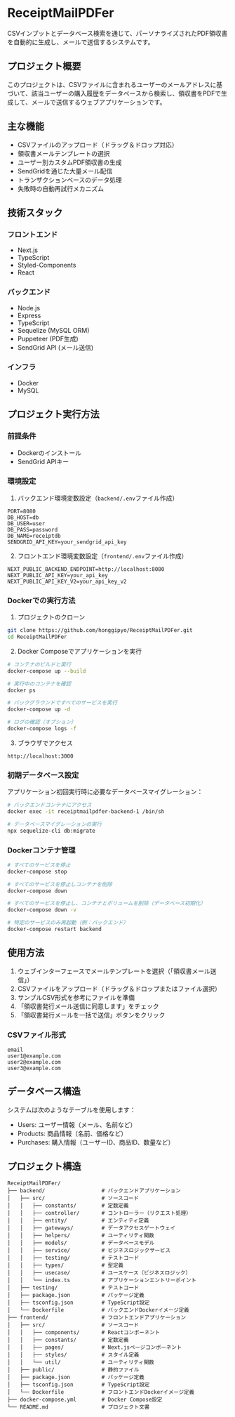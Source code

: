 # ReceiptMailPDFer

CSVインプットとデータベース検索を通じて、パーソナライズされたPDF領収書を自動的に生成し、メールで送信するシステムです。

## プロジェクト概要

このプロジェクトは、CSVファイルに含まれるユーザーのメールアドレスに基づいて、該当ユーザーの購入履歴をデータベースから検索し、領収書をPDFで生成して、メールで送信するウェブアプリケーションです。

## 主な機能

- CSVファイルのアップロード（ドラッグ＆ドロップ対応）
- 領収書メールテンプレートの選択
- ユーザー別カスタムPDF領収書の生成
- SendGridを通じた大量メール配信
- トランザクションベースのデータ処理
- 失敗時の自動再試行メカニズム

## 技術スタック

### フロントエンド
- Next.js
- TypeScript
- Styled-Components
- React

### バックエンド
- Node.js
- Express
- TypeScript
- Sequelize (MySQL ORM)
- Puppeteer (PDF生成)
- SendGrid API (メール送信)

### インフラ
- Docker
- MySQL

## プロジェクト実行方法

### 前提条件
- Dockerのインストール
- SendGrid APIキー

### 環境設定

1. バックエンド環境変数設定（`backend/.env`ファイル作成）
```
PORT=8080
DB_HOST=db
DB_USER=user
DB_PASS=password
DB_NAME=receiptdb
SENDGRID_API_KEY=your_sendgrid_api_key
```

2. フロントエンド環境変数設定（`frontend/.env`ファイル作成）
```
NEXT_PUBLIC_BACKEND_ENDPOINT=http://localhost:8080
NEXT_PUBLIC_API_KEY=your_api_key
NEXT_PUBLIC_API_KEY_V2=your_api_key_v2
```

### Dockerでの実行方法

1. プロジェクトのクローン
```bash
git clone https://github.com/honggipyo/ReceiptMailPDFer.git
cd ReceiptMailPDFer
```

2. Docker Composeでアプリケーションを実行
```bash
# コンテナのビルドと実行
docker-compose up --build

# 実行中のコンテナを確認
docker ps

# バックグラウンドですべてのサービスを実行
docker-compose up -d

# ログの確認（オプション）
docker-compose logs -f
```

3. ブラウザでアクセス
```
http://localhost:3000
```

### 初期データベース設定

アプリケーション初回実行時に必要なデータベースマイグレーション：

```bash
# バックエンドコンテナにアクセス
docker exec -it receiptmailpdfer-backend-1 /bin/sh

# データベースマイグレーションの実行
npx sequelize-cli db:migrate
```

### Dockerコンテナ管理

```bash
# すべてのサービスを停止
docker-compose stop

# すべてのサービスを停止しコンテナを削除
docker-compose down

# すべてのサービスを停止し、コンテナとボリュームを削除（データベース初期化）
docker-compose down -v

# 特定のサービスのみ再起動（例：バックエンド）
docker-compose restart backend
```

## 使用方法

1. ウェブインターフェースでメールテンプレートを選択（「領収書メール送信」）
2. CSVファイルをアップロード（ドラッグ＆ドロップまたはファイル選択）
3. サンプルCSV形式を参考にファイルを準備
4. 「領収書発行メール送信に同意します」をチェック
5. 「領収書発行メールを一括で送信」ボタンをクリック

### CSVファイル形式
```
email
user1@example.com
user2@example.com
user3@example.com
```

## データベース構造

システムは次のようなテーブルを使用します：
- Users: ユーザー情報（メール、名前など）
- Products: 商品情報（名前、価格など）
- Purchases: 購入情報（ユーザーID、商品ID、数量など）


## プロジェクト構造

```
ReceiptMailPDFer/
├── backend/                  # バックエンドアプリケーション
│   ├── src/                  # ソースコード
│   │   ├── constants/        # 定数定義
│   │   ├── controller/       # コントローラー（リクエスト処理）
│   │   ├── entity/           # エンティティ定義
│   │   ├── gateways/         # データアクセスゲートウェイ
│   │   ├── helpers/          # ユーティリティ関数
│   │   ├── models/           # データベースモデル
│   │   ├── service/          # ビジネスロジックサービス
│   │   ├── testing/          # テストコード
│   │   ├── types/            # 型定義
│   │   ├── usecase/          # ユースケース（ビジネスロジック）
│   │   └── index.ts          # アプリケーションエントリーポイント
│   ├── testing/              # テストコード
│   ├── package.json          # パッケージ定義
│   ├── tsconfig.json         # TypeScript設定
│   └── Dockerfile            # バックエンドDockerイメージ定義
├── frontend/                 # フロントエンドアプリケーション
│   ├── src/                  # ソースコード
│   │   ├── components/       # Reactコンポーネント
│   │   ├── constants/        # 定数定義
│   │   ├── pages/            # Next.jsページコンポーネント
│   │   ├── styles/           # スタイル定義
│   │   └── util/             # ユーティリティ関数
│   ├── public/               # 静的ファイル
│   ├── package.json          # パッケージ定義
│   ├── tsconfig.json         # TypeScript設定
│   └── Dockerfile            # フロントエンドDockerイメージ定義
├── docker-compose.yml        # Docker Compose設定
└── README.md                 # プロジェクト文書
```
